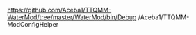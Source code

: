 https://github.com/Aceba1/TTQMM-WaterMod/tree/master/WaterMod/bin/Debug
/Aceba1/TTQMM-ModConfigHelper
